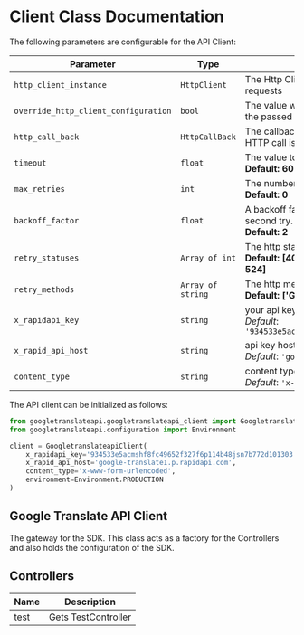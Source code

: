 
# Client Class Documentation

The following parameters are configurable for the API Client:

| Parameter | Type | Description |
|  --- | --- | --- |
| `http_client_instance` | `HttpClient` | The Http Client passed from the sdk user for making requests |
| `override_http_client_configuration` | `bool` | The value which determines to override properties of the passed Http Client from the sdk user |
| `http_call_back` | `HttpCallBack` | The callback value that is invoked before and after an HTTP call is made to an endpoint |
| `timeout` | `float` | The value to use for connection timeout. <br> **Default: 60** |
| `max_retries` | `int` | The number of times to retry an endpoint call if it fails. <br> **Default: 0** |
| `backoff_factor` | `float` | A backoff factor to apply between attempts after the second try. <br> **Default: 2** |
| `retry_statuses` | `Array of int` | The http statuses on which retry is to be done. <br> **Default: [408, 413, 429, 500, 502, 503, 504, 521, 522, 524]** |
| `retry_methods` | `Array of string` | The http methods on which retry is to be done. <br> **Default: ['GET', 'PUT']** |
| `x_rapidapi_key` | `string` | your api key<br>*Default*: `'934533e5acmshf8fc49652f327f6p114b48jsn7b772d101303'` |
| `x_rapid_api_host` | `string` | api key host<br>*Default*: `'google-translate1.p.rapidapi.com'` |
| `content_type` | `string` | content type<br>*Default*: `'x-www-form-urlencoded'` |

The API client can be initialized as follows:

```python
from googletranslateapi.googletranslateapi_client import GoogletranslateapiClient
from googletranslateapi.configuration import Environment

client = GoogletranslateapiClient(
    x_rapidapi_key='934533e5acmshf8fc49652f327f6p114b48jsn7b772d101303',
    x_rapid_api_host='google-translate1.p.rapidapi.com',
    content_type='x-www-form-urlencoded',
    environment=Environment.PRODUCTION
)
```

## Google Translate API Client

The gateway for the SDK. This class acts as a factory for the Controllers and also holds the configuration of the SDK.

## Controllers

| Name | Description |
|  --- | --- |
| test | Gets TestController |

